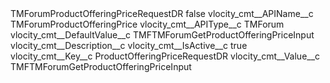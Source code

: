 <?xml version="1.0" encoding="UTF-8"?>
<CustomMetadata xmlns="http://soap.sforce.com/2006/04/metadata" xmlns:xsi="http://www.w3.org/2001/XMLSchema-instance" xmlns:xsd="http://www.w3.org/2001/XMLSchema">
    <label>TMForumProductOfferingPriceRequestDR</label>
    <protected>false</protected>
    <values>
        <field>vlocity_cmt__APIName__c</field>
        <value xsi:type="xsd:string">TMForumProductOfferingPrice</value>
    </values>
    <values>
        <field>vlocity_cmt__APIType__c</field>
        <value xsi:type="xsd:string">TMForum</value>
    </values>
    <values>
        <field>vlocity_cmt__DefaultValue__c</field>
        <value xsi:type="xsd:string">TMFTMForumGetProductOfferingPriceInput</value>
    </values>
    <values>
        <field>vlocity_cmt__Description__c</field>
        <value xsi:nil="true"/>
    </values>
    <values>
        <field>vlocity_cmt__IsActive__c</field>
        <value xsi:type="xsd:boolean">true</value>
    </values>
    <values>
        <field>vlocity_cmt__Key__c</field>
        <value xsi:type="xsd:string">ProductOfferingPriceRequestDR</value>
    </values>
    <values>
        <field>vlocity_cmt__Value__c</field>
        <value xsi:type="xsd:string">TMFTMForumGetProductOfferingPriceInput</value>
    </values>
</CustomMetadata>
